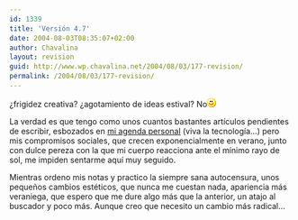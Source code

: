 ```yaml
---
id: 1339
title: 'Versión 4.7'
date: 2004-08-03T08:35:07+02:00
author: Chavalina
layout: revision
guid: http://www.wp.chavalina.net/2004/08/03/177-revision/
permalink: /2004/08/03/177-revision/
---
```

¿frigidez creativa? ¿agotamiento de ideas estival? No![emo](/imagenes/emoticonos/sonrisa.gif) 

La verdad es que tengo como unos cuantos bastantes artículos pendientes de escribir, esbozados en <a href=http://www.chavalina.net/imagenes/fotos/sugerencias.jpg target=&prime;_blank&prime;>mi agenda personal</a> (viva la tecnología…) pero mis compromisos sociales, que crecen exponencialmente en verano, junto con dulce pereza con la que mi cuerpo reacciona ante el mínimo rayo de sol, me impiden sentarme aquí muy seguido.

Mientras ordeno mis notas y practico la siempre sana autocensura, unos peque&ntilde;os cambios estéticos, que nunca me cuestan nada, apariencia más veraniega, que espero que me dure algo más que la anterior, un atajo al buscador y poco más. Aunque creo que necesito un cambio más radical…